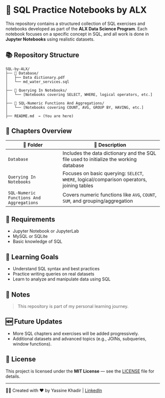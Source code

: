 # 🧠 SQL Practice Notebooks by ALX

This repository contains a structured collection of SQL exercises and notebooks developed as part of the **ALX Data Science Program**. Each notebook focuses on a specific concept in SQL, and all work is done in **Jupyter Notebooks** using realistic datasets.

## 📚 Repository Structure

```
SQL-by-ALX/
├── 📁 Database/
│   ├── Data dictionary.pdf
│   └── md_water_services.sql
│
├── 📁 Querying In Notebooks/
│   └── [Notebooks covering SELECT, WHERE, logical operators, etc.]
│
├── 📁 SQL-Numeric Functions And Aggregations/
│   └── [Notebooks covering COUNT, AVG, GROUP BY, HAVING, etc.]
│
├── README.md  ← (You are here)
```

## 📘 Chapters Overview

| 📁 Folder                               | 📌 Description                                                                             |
| -----------------------------------------| ------------------------------------------------------------------------------------------ |
| `Database`                               | Includes the data dictionary and the SQL file used to initialize the working database      |
| `Querying In Notebooks`                  | Focuses on basic querying: `SELECT`, `WHERE`, logical/comparison operators, joining tables |
| `SQL-Numeric Functions And Aggregations` | Covers numeric functions like `AVG`, `COUNT`, `SUM`, and grouping/aggregation              |



## 🧪 Requirements

* Jupyter Notebook or JupyterLab
* MySQL or SQLite
* Basic knowledge of SQL

## 🚀 Learning Goals

* Understand SQL syntax and best practices
* Practice writing queries on real datasets
* Learn to analyze and manipulate data using SQL

## 📌 Notes

> This repository is part of my personal learning journey.

## 🆕 Future Updates

* More SQL chapters and exercises will be added progressively.
* Additional datasets and advanced topics (e.g., JOINs, subqueries, window functions).

## 📄 License

This project is licensed under the **MIT License** — see the [LICENSE](./LICENSE) file for details.

---

🧑‍💻 Created with ❤️ by Yassine Khadir | [LinkedIn](www.linkedin.com/in/yassine-khadir)

